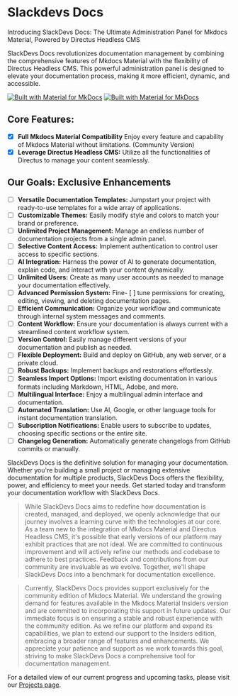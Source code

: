 # Slackdevs Docs
Introducing SlackDevs Docs: The Ultimate Administration Panel for Mkdocs Material, Powered by Directus Headless CMS

SlackDevs Docs revolutionizes documentation management by combining the comprehensive features of Mkdocs Material with the flexibility of Directus Headless CMS. This powerful administration panel is designed to elevate your documentation process, making it more efficient, dynamic, and accessible. 

[![Built with Material for MkDocs](https://img.shields.io/badge/Material_for_MkDocs-526CFE?style=for-the-badge&logo=MaterialForMkDocs&logoColor=white)](https://squidfunk.github.io/mkdocs-material/) [![Built with Material for MkDocs](https://img.shields.io/badge/Directus-6644FF?style=for-the-badge&logo=Directus&logoColor=white)](https://squidfunk.github.io/mkdocs-material/)



## **Core Features:**

- [x] **Full Mkdocs Material Compatibility** Enjoy every feature and capability of Mkdocs Material without limitations. (Community Version)
- [x] **Leverage Directus Headless CMS:** Utilize all the functionalities of Directus to manage your content seamlessly.
  
## **Our Goals: Exclusive Enhancements**
- [ ] **Versatile Documentation Templates:** Jumpstart your project with ready-to-use templates for a wide array of applications.
- [ ] **Customizable Themes:** Easily modify style and colors to match your brand or preference.
- [ ]  **Unlimited Project Management:** Manage an endless number of documentation projects from a single admin panel.
- [ ]  **Selective Content Access:** Implement authentication to control user access to specific sections.
- [ ]  **AI Integration:** Harness the power of AI to generate documentation, explain code, and interact with your content dynamically.
- [ ]  **Unlimited Users:** Create as many user accounts as needed to manage your documentation effectively.
- [ ]  **Advanced Permission System:** Fine- [ ] tune permissions for creating, editing, viewing, and deleting documentation pages.
- [ ]  **Efficient Communication:** Organize your workflow and communicate through internal system messages and comments.
- [ ]  **Content Workflow:** Ensure your documentation is always current with a streamlined content workflow system.
- [ ]  **Version Control:** Easily manage different versions of your documentation and publish as needed.
- [ ]  **Flexible Deployment:** Build and deploy on GitHub, any web server, or a private cloud.
- [ ]  **Robust Backups:** Implement backups and restorations effortlessly.
- [ ]  **Seamless Import Options:** Import existing documentation in various formats including Markdown, HTML, Adobe, and more.
- [ ]  **Multilingual Interface:** Enjoy a multilingual admin interface and documentation.
- [ ]  **Automated Translation:** Use AI, Google, or other language tools for instant documentation translation.
- [ ]  **Subscription Notifications:** Enable users to subscribe to updates, choosing specific sections or the entire site.
- [ ]  **Changelog Generation:** Automatically generate changelogs from GitHub commits or manually.

SlackDevs Docs is the definitive solution for managing your documentation. Whether you're building a small project or managing extensive documentation for multiple products, SlackDevs Docs offers the flexibility, power, and efficiency to meet your needs. Get started today and transform your documentation workflow with SlackDevs Docs.


> While SlackDevs Docs aims to redefine how documentation is created, managed, and deployed, we openly acknowledge that our journey involves a learning curve with the technologies at our core. As a team new to the integration of Mkdocs Material and Directus Headless CMS, it's possible that early versions of our platform may exhibit practices that are not ideal. We are committed to continuous improvement and will actively refine our methods and codebase to adhere to best practices. Feedback and contributions from our community are invaluable as we evolve. Together, we'll shape SlackDevs Docs into a benchmark for documentation excellence.

> Currently, SlackDevs Docs provides support exclusively for the community edition of Mkdocs Material. We understand the growing demand for features available in the Mkdocs Material Insiders version and are committed to incorporating this support in future updates. Our immediate focus is on ensuring a stable and robust experience with the community edition. As we refine our platform and expand its capabilities, we plan to extend our support to the Insiders edition, embracing a broader range of features and enhancements. We appreciate your patience and support as we work towards this goal, striving to make SlackDevs Docs a comprehensive tool for documentation management.


For a detailed view of our current progress and upcoming tasks, please visit our [Projects page](https://github.com/orgs/slackdevs/projects/2/views/1).


